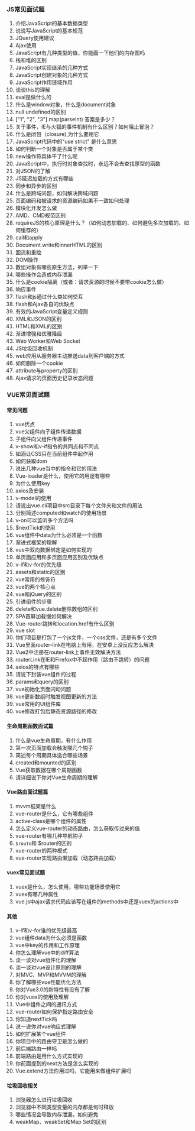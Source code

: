 ### JS常见面试题

1. 介绍JavaScript的基本数据类型
2. 说说写JavaScript的基本规范
3. JQuery使用建议
4. Ajax使用
5. JavaScript有几种类型的值，你能画一下他们的内存图吗
6. 栈和堆的区别
7. JavaScript实现继承的几种方式
8. JavaScript创建对象的几种方式
9. JavaScript作用链域作用
10. 谈谈this的理解
11. eval是做什么的
12. 什么是window对象，什么是document对象
13. null undefined的区别
14. ["1", "2", "3"].map(parseInt) 答案是多少？
15. 关于事件，IE与火狐的事件机制有什么区别？如何阻止冒泡？
16. 什么是闭包（closure),为什么要用它
17. JavaScript代码中的"use strict" 是什么意思
18. 如何判断一个对象是否属于某个类
19. new操作符具体干了什么呢
20. JavaScript中，执行时对象查找时，永远不会去查找原型的函数
21. 对JSON的了解
22. JS延迟加载的方式有哪些
23. 同步和异步的区别
24. 什么是跨域问题，如何解决跨域问题
25. 页面编码和被请求的资源编码如果不一致如何处理
26. 模块化开发怎么做
27. AMD、CMD规范区别
28. requireJS的核心原理是什么？（如何动态加载的、如何避免多次加载的、如何缓存的）
29. call和apply
30. Document.write和innerHTML的区别
31. 回流和重绘
32. DOM操作
33. 数组对象有哪些原生方法，列举一下
34. 哪些操作会造成内存泄漏
35. 什么是cookie隔离（或者：请求资源的时候不要带cookie怎么做）
36. 响应事件
37. flash和js通过什么类如何交互
38. flash和Ajax各自的优缺点
39. 有效的JavaScript变量定义规则
40. XML和JSON的区别
41. HTML和XML的区别
42. 渐进增强和优雅降级
43. Web Worker和Web Socket
44. JS垃圾回收机制
45. web应用从服务器主动推送data到客户端的方式
46. 如何删除一个cookie
47. attribute与property的区别
48. Ajax请求的页面历史记录状态问题

### VUE常见面试题

#### 常见问题

1. vue优点
2. vue父组件向子组件传递数据
3. 子组件向父组件传递事件
4. v-show和v-if指令的共同点和不同点
5. 如涵让CSS只在当前组件中起作用
6. 如何获取dom
7. 说出几种vue当中的指令和它的用法
8. Vue-loader是什么，使用它的用途有哪些
9. 为什么使用key
10. axios及安装
11. v-model的使用
12. 请说出vue.cli项目中src目录下每个文件夹和文件的用法
13. 分别简述computed和watch的使用场景
14. v-on可以监听多个方法吗
15. $nextTick的使用
16. vue组件中data为什么必须是一个函数
17. 渐进式框架的理解
18. vue中双向数据绑定是如何实现的
19. 单页面应用和多页面应用区别及优缺点
20. v-if和v-for的优先级
21. assets和static的区别
22. vue常用的修饰符
23. vue的两个核心点
24. vue和jQuery的区别
25. 引进组件的步骤
26. delete和vue.delete删除数组的区别
27. SPA首屏加载慢如何解决
28. Vue-router跳转和location.href有什么区别
29. vue slot
30. 你们项目是打包了一个js文件，一个css文件，还是有多个文件
31. Vue里面router-link在电脑上有用，在安卓上没反应怎么解决
32. Vue2中注册在router-link上事件无效解决方法
33. routerLink在IE和Firefox中不起作用（路由不跳转）的问题
34. axios的特点有哪些
35. 请说下封装vue组件的过程
36. params和query的区别
37. vue初始化页面闪动问题
38. vue更新数组时触发视图更新的方法
39. vue常用的UI组件库
40. vue修改打包后静态资源路径的修改

#### 生命周期函数面试篇

1. 什么是vue生命周期，有什么作用
2. 第一次页面加载会触发哪几个钩子
3. 简述每个周期具体适合哪些场景
4. created和mounted的区别
5. Vue获取数据在哪个周期函数
6. 请详细说下你对Vue生命周期的理解

#### Vue路由面试题篇

1. mvvm框架是什么
2. vue-router是什么，它有哪些组件
3. active-class是哪个组件的属性
4. 怎么定义vue-router的动态路由，怎么获取传过来的值
5. vue-router有哪几种导航钩子
6. ``$route``和 $router的区别
7. vue-router的两种模式
8. vue-router实现路由懒加载（动态路由加载）

#### vuex常见面试题

1. vuex是什么，怎么使用，哪些功能场景使用它
2. vuex有哪几种属性
3. vue.js中ajax请求代码应该写在组件的methods中还是vuex的actions中

#### 其他

1. v-if和v-for谁的优先级最高
2. vue组件data为什么必须是函数
3. vue中key的作用和工作原理
4. 你怎么理解vue中的diff算法
5. 谈一谈对vue组件化的理解
6. 谈一谈对vue设计原则的理解
7. 对MVC、MVP和MVVM的理解
8. 你了解哪些vue性能优化方法
9. 你对Vue3.0的新特性有没有了解
10. 你对vuex的使用及理解
11. Vue中组件之间的通讯方式
12. vue-router如何保护指定路由安全
13. 你知道nextTick吗
14. 说一说你对vue响应式理解
15. 如何扩展某个vue组件
16. 你项目中的路由守卫是怎么做的
17. 前后端路由一样吗
18. 前端路由是用什么方式实现的
19. 你前面提到的next方法是怎么实现的
20. Vue.extend方法你用过吗，它能用来做组件扩展吗



#### 垃圾回收相关

1. 浏览器怎么进行垃圾回收
2. 浏览器中不同类型变量的内存都是何时释放
3. 哪些情况会导致内存泄漏，如何避免
4. weakMap、weakSet和Map Set的区别

